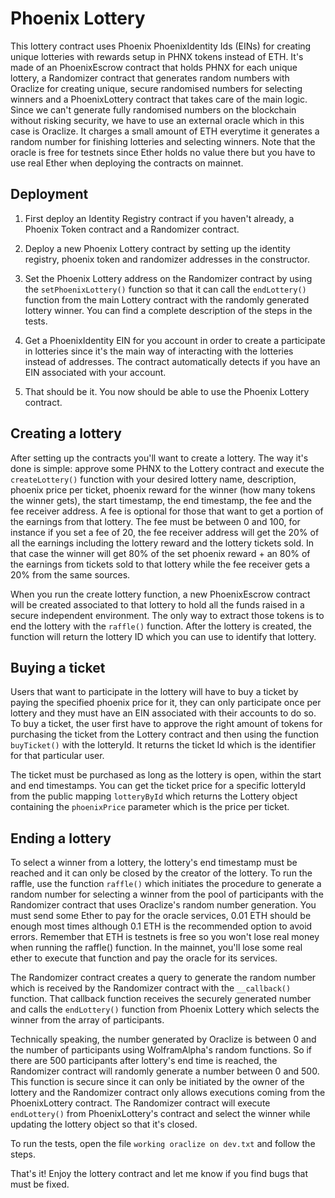 # Phoenix Lottery
This lottery contract uses Phoenix PhoenixIdentity Ids (EINs) for creating unique lotteries with rewards setup in PHNX tokens instead of ETH. It's made of an PhoenixEscrow contract that holds PHNX for each unique lottery, a Randomizer contract that generates random numbers with Oraclize for creating unique, secure randomised numbers for selecting winners and a PhoenixLottery contract that takes care of the main logic. Since we can't generate fully randomised numbers on the blockchain without risking security, we have to use an external oracle which in this case is Oraclize. It charges a small amount of ETH everytime it generates a random number for finishing lotteries and selecting winners. Note that the oracle is free for testnets since Ether holds no value there but you have to use real Ether when deploying the contracts on mainnet.

## Deployment
1. First deploy an Identity Registry contract if you haven't already, a Phoenix Token contract and a Randomizer contract. 

2. Deploy a new Phoenix Lottery contract by setting up the identity registry, phoenix token and randomizer addresses in the constructor.

3. Set the Phoenix Lottery address on the Randomizer contract by using the `setPhoenixLottery()` function so that it can call the `endLottery()` function from the main Lottery contract with the randomly generated lottery winner. You can find a complete description of the steps in the tests.

4. Get a PhoenixIdentity EIN for you account in order to create a participate in lotteries since it's the main way of interacting with the lotteries instead of addresses. The contract automatically detects if you have an EIN associated with your account.

5. That should be it. You now should be able to use the Phoenix Lottery contract.

## Creating a lottery
After setting up the contracts you'll want to create a lottery. The way it's done is simple: approve some PHNX to the Lottery contract and execute the `createLottery()` function with your desired lottery name, description, phoenix price per ticket, phoenix reward for the winner (how many tokens the winner gets), the start timestamp, the end timestamp, the fee and the fee receiver address. A fee is optional for those that want to get a portion of the earnings from that lottery. The fee must be between 0 and 100, for instance if you set a fee of 20, the fee receiver address will get the 20% of all the earnings including the lottery reward and the lottery tickets sold. In that case the winner will get 80% of the set phoenix reward + an 80% of the earnings from tickets sold to that lottery while the fee receiver gets a 20% from the same sources.

When you run the create lottery function, a new PhoenixEscrow contract will be created associated to that lottery to hold all the funds raised in a secure independent environment. The only way to extract those tokens is to end the lottery with the `raffle()` function. After the lottery is created, the function will return the lottery ID which you can use to identify that lottery.

## Buying a ticket
Users that want to participate in the lottery will have to buy a ticket by paying the specified phoenix price for it, they can only participate once per lottery and they must have an EIN associated with their accounts to do so. To buy a ticket, the user first have to approve the right amount of tokens for purchasing the ticket from the Lottery contract and then using the function `buyTicket()` with the lotteryId. It returns the ticket Id which is the identifier for that particular user.

The ticket must be purchased as long as the lottery is open, within the start and end timestamps. You can get the ticket price for a specific lotteryId from the public mapping `lotteryById` which returns the Lottery object containing the `phoenixPrice` parameter which is the price per ticket.

## Ending a lottery
To select a winner from a lottery, the lottery's end timestamp must be reached and it can only be closed by the creator of the lottery. To run the raffle, use the function `raffle()` which initiates the procedure to generate a random number for selecting a winner from the pool of participants with the Randomizer contract that uses Oraclize's random number generation. You must send some Ether to pay for the oracle services, 0.01 ETH should be enough most times although 0.1 ETH is the recommended option to avoid errors. Remember that ETH is testnets is free so you won't lose real money when running the raffle() function. In the mainnet, you'll lose some real ether to execute that function and pay the oracle for its services.

The Randomizer contract creates a query to generate the random number which is received by the Randomizer contract with the `__callback()` function. That callback function receives the securely generated number and calls the `endLottery()` function from Phoenix Lottery which selects the winner from the array of participants.

Technically speaking, the number generated by Oraclize is between 0 and the number of participants using WolframAlpha's random functions. So if there are 500 participants after lottery's end time is reached, the Randomizer contract will randomly generate a number between 0 and 500. This function is secure since it can only be initiated by the owner of the lottery and the Randomizer contract only allows executions coming from the PhoenixLottery contract. The Randomizer contract will execute `endLottery()` from PhoenixLottery's contract and select the winner while updating the lottery object so that it's closed.

To run the tests, open the file `working oraclize on dev.txt` and follow the steps.

That's it! Enjoy the lottery contract and let me know if you find bugs that must be fixed.
